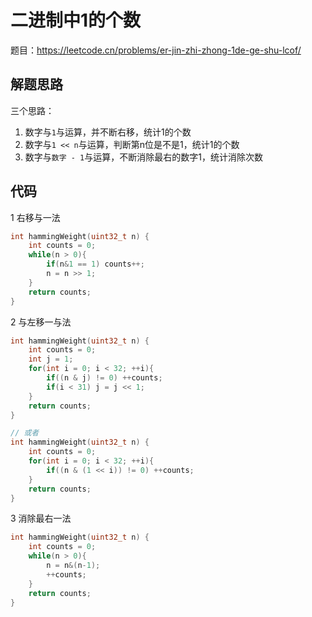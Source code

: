 # 二进制中1的个数

题目：<https://leetcode.cn/problems/er-jin-zhi-zhong-1de-ge-shu-lcof/>

## 解题思路

三个思路：

1. 数字与`1`与运算，并不断右移，统计1的个数
2. 数字与`1 << n`与运算，判断第n位是不是1，统计1的个数
3. 数字与`数字 - 1`与运算，不断消除最右的数字1，统计消除次数

## 代码

1 右移与一法

```c++
int hammingWeight(uint32_t n) {
    int counts = 0;
    while(n > 0){
        if(n&1 == 1) counts++;
        n = n >> 1;
    }
    return counts;
}
```

2 与左移一与法

```c++
int hammingWeight(uint32_t n) {
    int counts = 0;
    int j = 1;
    for(int i = 0; i < 32; ++i){
        if((n & j) != 0) ++counts;
        if(i < 31) j = j << 1;
    }
    return counts; 
}

// 或者
int hammingWeight(uint32_t n) {
    int counts = 0;
    for(int i = 0; i < 32; ++i){
        if((n & (1 << i)) != 0) ++counts;
    }
    return counts; 
}

```

3 消除最右一法

```c++
int hammingWeight(uint32_t n) {
    int counts = 0;
    while(n > 0){
        n = n&(n-1);
        ++counts;
    }
    return counts;
}
```
